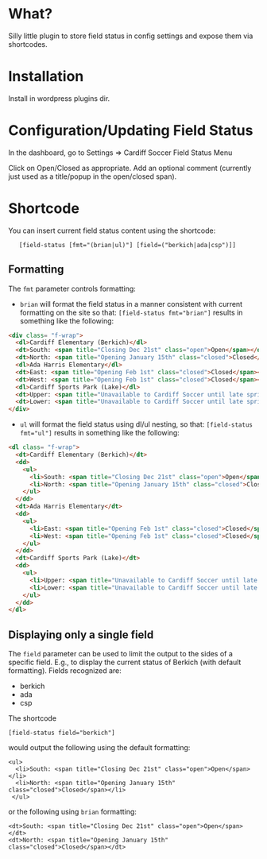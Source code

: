 # What?

Silly little plugin to store field status in config settings and expose them via shortcodes.


# Installation

Install in wordpress plugins dir.


# Configuration/Updating Field Status

In the dashboard, go to Settings => Cardiff Soccer Field Status Menu

Click on Open/Closed as appropriate.  Add an optional comment (currently just used as a 
title/popup in the open/closed span).

# Shortcode

You can insert current field status content using the shortcode:

```
   [field-status [fmt="(brian|ul)"] [field=("berkich|ada|csp")]]
```

## Formatting

The `fmt` parameter controls formatting:

* `brian` will format the field status in a manner consistent with
  current formatting on the site so that: `[field-status fmt="brian"]`
  results in something like the following:


```html
<div class= "f-wrap">
  <dl>Cardiff Elementary (Berkich)</dl>
  <dt>South: <span title="Closing Dec 21st" class="open">Open</span></dt>
  <dt>North: <span title="Opening January 15th" class="closed">Closed</span></dt>
  <dl>Ada Harris Elementary</dl>
  <dt>East: <span title="Opening Feb 1st" class="closed">Closed</span></dt>
  <dt>West: <span title="Opening Feb 1st" class="closed">Closed</span></dt>
  <dl>Cardiff Sports Park (Lake)</dl>
  <dt>Upper: <span title="Unavailable to Cardiff Soccer until late spring" class="closed">Closed</span></dt>
  <dt>Lower: <span title="Unavailable to Cardiff Soccer until late spring" class="closed">Closed</span></dt>
</div>
```

* `ul` will format the field status using dl/ul nesting, so that:
  `[field-status fmt="ul"]` results in something like the following:

```HTML
<dl class= "f-wrap">
  <dt>Cardiff Elementary (Berkich)</dt>
  <dd>
    <ul>
      <li>South: <span title="Closing Dec 21st" class="open">Open</span></li>
      <li>North: <span title="Opening January 15th" class="closed">Closed</span></li>
    </ul>
  </dd>
  <dt>Ada Harris Elementary</dt>
  <dd>
    <ul>
      <li>East: <span title="Opening Feb 1st" class="closed">Closed</span></li>
      <li>West: <span title="Opening Feb 1st" class="closed">Closed</span></li>
    </ul>
  </dd>
  <dt>Cardiff Sports Park (Lake)</dt>
  <dd>
    <ul>
      <li>Upper: <span title="Unavailable to Cardiff Soccer until late spring" class="closed">Closed</span></li>
      <li>Lower: <span title="Unavailable to Cardiff Soccer until late spring" class="closed">Closed</span></li>
    </ul>
  </dd>
</dl>
```

## Displaying only a single field

The `field` parameter can be used to limit the output to the sides of a
specific field.  E.g., to display the current status of Berkich (with
default formatting).  Fields recognized are:

* berkich
* ada
* csp

The shortcode

```
[field-status field="berkich"]
```

would output the following using the default formatting:

```
<ul>
  <li>South: <span title="Closing Dec 21st" class="open">Open</span></li>
  <li>North: <span title="Opening January 15th" class="closed">Closed</span></li>
 </ul>
```

or the following using `brian` formatting:

```
<dt>South: <span title="Closing Dec 21st" class="open">Open</span></dt>
<dt>North: <span title="Opening January 15th" class="closed">Closed</span></dt>
```


